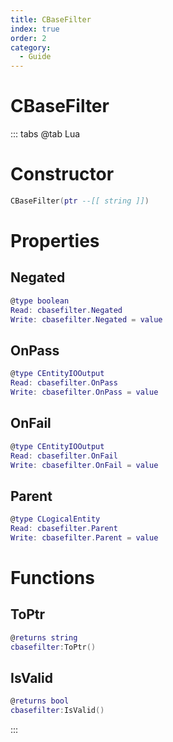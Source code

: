 ```yaml
---
title: CBaseFilter
index: true
order: 2
category:
  - Guide
---
```


# CBaseFilter

::: tabs
@tab Lua
# Constructor
```lua
CBaseFilter(ptr --[[ string ]])
```
# Properties
## Negated 
```lua
@type boolean
Read: cbasefilter.Negated
Write: cbasefilter.Negated = value
```
## OnPass 
```lua
@type CEntityIOOutput
Read: cbasefilter.OnPass
Write: cbasefilter.OnPass = value
```
## OnFail 
```lua
@type CEntityIOOutput
Read: cbasefilter.OnFail
Write: cbasefilter.OnFail = value
```
## Parent 
```lua
@type CLogicalEntity
Read: cbasefilter.Parent
Write: cbasefilter.Parent = value
```
# Functions
## ToPtr
```lua
@returns string
cbasefilter:ToPtr()
```
## IsValid
```lua
@returns bool
cbasefilter:IsValid()
```

:::
